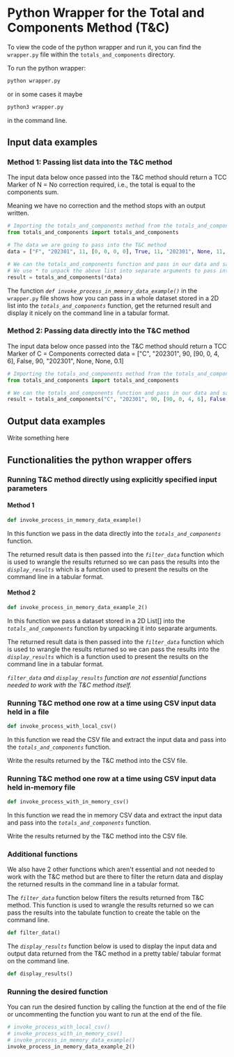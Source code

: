 # Python Wrapper for the Total and Components Method (T&C)

To view the code of the python wrapper and run it, you can find the `wrapper.py` file within the `totals_and_components` directory.

To run the python wrapper:

```cmd
python wrapper.py
```

or in some cases it maybe

```cmd
python3 wrapper.py
```

in the command line.

## Input data examples

### Method 1: Passing list data into the T&C method

The input data below once passed into the T&C method should return a TCC Marker of N = No correction required, i.e., the total is equal to the components sum.

Meaning we have no correction and the method stops with an output written.

```python
# Importing the totals_and_components method from the totals_and_components.py file
from totals_and_components import totals_and_components

# The data we are going to pass into the T&C method
data = ["F", "202301", 11, [0, 0, 0, 0], True, 11, "202301", None, 11, None]

# We can the totals_and_components function and pass in our data and save the return outputted by the T&C method in the variable result
# We use * to unpack the above list into separate arguments to pass into the T&C method
result = totals_and_components(*data)
```

The function *`def invoke_process_in_memory_data_example()`* in the `wrapper.py` file shows how you can pass in a whole dataset stored in a 2D list into the *`totals_and_components`* function,  get the returned result and display it nicely on the command line in a tabular format.

### Method 2: Passing data directly into the T&C method

The input data below once passed into the T&C method should return a TCC Marker of C = Components corrected
data = ["C", "202301", 90, [90, 0, 4, 6], False, 90, "202301", None, None, 0.1]

```python
# Importing the totals_and_components method from the totals_and_components.py file
from totals_and_components import totals_and_components

# We can the totals_and_components function and pass in our data and save the return outputted by the T&C method in the variable result
result = totals_and_components("C", "202301", 90, [90, 0, 4, 6], False, 90, "202301", None, None, 0.1)
```

## Output data examples

Write something here

## Functionalities the python wrapper offers

### Running T&C method directly using explicitly specified input parameters

#### Method 1

```python
def invoke_process_in_memory_data_example()
```

In this function we pass in the data directly into the *`totals_and_components`* function.

The returned result data is then passed into the *`filter_data`* function which is used to wrangle the results returned so we can pass the results into the *`display_results`* which is a function used to present the results on the command line in a tabular format.

#### Method 2

```python
def invoke_process_in_memory_data_example_2()
```

In this function we pass a dataset stored in a 2D List[] into the *`totals_and_components`* function by unpacking it into separate arguments.

The returned result data is then passed into the *`filter_data`* function which is used to wrangle the results returned so we can pass the results into the *`display_results`* which is a function used to present the results on the command line in a tabular format.

*`filter_data` and `display_results` function are not essential functions needed to work with the T&C method itself.*

### Running T&C method one row at a time using CSV input data held in a file

```python
def invoke_process_with_local_csv()
```

In this function we read the CSV file and extract the input data and pass into the *`totals_and_components`* function.

Write the results returned by the T&C method into the CSV file.

### Running T&C method one row at a time using CSV input data held in-memory file

```python
def invoke_process_with_in_memory_csv()
```

In this function we read the in memory CSV data and extract the input data and pass into the *`totals_and_components`* function.

Write the results returned by the T&C method into the CSV file.

### Additional functions

We also have 2 other functions which aren't essential and not needed to work with the T&C method but are there to filter the return data and display the returned results in the command line in a tabular format.

The *`filter_data`* function below filters the results returned from T&C method.
This function is used to wrangle the results returned so we can pass the results into the tabulate function to create the table on the command line.

```python
def filter_data()
```

The *`display_results`* function below is used to display the input data and output data returned from the T&C method in a pretty table/ tabular format on the command line.

```python
def display_results()
```

### Running the desired function

You can run the desired function by calling the function at the end of the file or uncommenting the function you want to run at the end of the file.

```python
# invoke_process_with_local_csv()
# invoke_process_with_in_memory_csv()
# invoke_process_in_memory_data_example()
invoke_process_in_memory_data_example_2()
```
